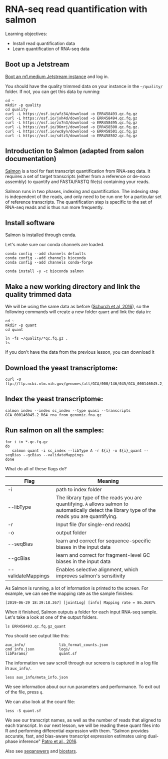 # RNA-seq read quantification with salmon

Learning objectives:

* Install read quantification data
* Learn quantification of RNA-seq data


## Boot up a Jetstream

[Boot an m1.medium Jetstream instance](jetstream/boot.md) and log in.

You should have the quality trimmed data  on your instance in the `~/quality/` 
folder. If not, you can get this data by running:

```
cd ~
mkdir -p quality
cd quality
curl -L https://osf.io/wfz34/download -o ERR458493.qc.fq.gz
curl -L https://osf.io/jxh4d/download -o ERR458494.qc.fq.gz
curl -L https://osf.io/zx7n3/download -o ERR458495.qc.fq.gz
curl -L https://osf.io/96mrj/download -o ERR458500.qc.fq.gz.
curl -L https://osf.io/wc8yn/download -o ERR458501.qc.fq.gz
curl -L https://osf.io/sdtz3/download -o ERR458502.qc.fq.gz
```

## Introduction to Salmon (adapted from salon documentation)

[Salmon](https://salmon.readthedocs.io/en/latest/salmon.html) is a tool for fast
transcript quantification from RNA-seq data. It requires a set of target 
transcripts (either from a reference or de-novo assembly) to quantify and 
FASTA/FASTQ file(s) containing your reads. 

Salmon runs in two phases, indexing and quantification. The indexing step is 
independent of the reads, and only need to be run one for a particular set of 
reference transcripts. The quantification step is specific to the set of RNA-seq
reads and is thus run more frequently. 

## Install software

Salmon is installed through conda.

Let's make sure our conda channels are loaded.

```
conda config --add channels defaults
conda config --add channels bioconda
conda config --add channels conda-forge
```

```
conda install -y -c bioconda salmon
```

## Make a new working directory and link the quality trimmed data

We will be using the same data as before 
([Schurch et al, 2016](https://www.ncbi.nlm.nih.gov/pmc/articles/PMC4878611/)),
so the following commands will create a new folder `quant` and link the data in:

```
cd ~
mkdir -p quant
cd quant

ln -fs ~/quality/*qc.fq.gz .
ls
```

If you don't have the data from the previous lesson, you can download it
## Download the yeast transcriptome:

```
curl -O ftp://ftp.ncbi.nlm.nih.gov/genomes/all/GCA/000/146/045/GCA_000146045.2_R64/GCA_000146045.2_R64_rna_from_genomic.fna.gz
```

## Index the yeast transcriptome:

```
salmon index --index sc_index --type quasi --transcripts GCA_000146045.2_R64_rna_from_genomic.fna.gz
```

## Run salmon on all the samples:

```
for i in *.qc.fq.gz
do
   salmon quant -i sc_index --libType A -r ${i} -o ${i}_quant --seqBias --gcBias --validateMappings
done
```

What do all of these flags do?

| Flag | Meaning |
|--------------------|------------------------------------------------------------------|
| -i | path to index folder |
| --libType | The library type of the reads you are quantifying. `A` allows salmon to automatically detect the library type of the reads you are quantifying. |
| -r | Input file (for single-end reads) |
| -o | output folder |
| --seqBias | learn and correct for sequence-specific biases in the input data |
| --gcBias | learn and correct for fragment-level GC biases in the input data |
| --validateMappings | Enables selective alignment, which improves salmon's sensitivity |

As Salmon is running, a lot of information is printed to the screen. For example,
we can see the mapping rate as the sample finishes:

```
[2019-06-29 18:39:18.367] [jointLog] [info] Mapping rate = 86.2687%
```

When it finished, Salmon outputs a folder for each input RNA-seq sample. Let's
take a look at one of the output folders.

```
ls ERR458493.qc.fq.gz_quant
```

You should see output like this:

```
aux_info/               lib_format_counts.json
cmd_info.json           logs/
libParams/              quant.sf
```

The information we saw scroll through our screens is captured in a log file in
`aux_info/`. 

```
less aux_info/meta_info.json
```

We see information about our run parameters and performance. To exit out of the 
file, press `q`.

We can also look at the count file:
```
less -S quant.sf
```

We see our transcript names, as well as the number of reads that aligned to 
each transcript. In our next lesson, we will be reading these quant files into 
R and performing differential expression with them.
"Salmon provides accurate, fast, and bias-aware transcript expression estimates using dual-phase inference" [Patro et al., 2016](http://biorxiv.org/content/early/2016/08/30/021592).

Also see [seqanswers](http://seqanswers.com/) and [biostars](https://www.biostars.org/).

